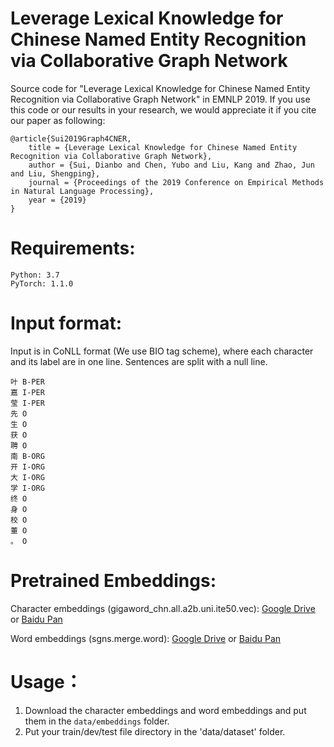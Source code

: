 # Leverage Lexical Knowledge for Chinese Named Entity Recognition via Collaborative Graph Network

Source code for "Leverage Lexical Knowledge for Chinese Named Entity Recognition via Collaborative Graph Network" in EMNLP 2019. If you use this code or our results in your research, we would appreciate it if you cite our paper as following:


```
@article{Sui2019Graph4CNER,
    title = {Leverage Lexical Knowledge for Chinese Named Entity Recognition via Collaborative Graph Network},
    author = {Sui, Dianbo and Chen, Yubo and Liu, Kang and Zhao, Jun and Liu, Shengping},
    journal = {Proceedings of the 2019 Conference on Empirical Methods in Natural Language Processing},
    year = {2019}
}
```
Requirements:
======
	Python: 3.7   
	PyTorch: 1.1.0 

Input format:
======
Input is in CoNLL format (We use BIO tag scheme), where each character and its label are in one line. Sentences are split with a null line.

	叶 B-PER
	嘉 I-PER
	莹 I-PER
	先 O
	生 O
	获 O
	聘 O
	南 B-ORG
	开 I-ORG
	大 I-ORG
	学 I-ORG
	终 O
	身 O
	校 O
	董 O
	。 O

Pretrained Embeddings:
====
Character embeddings (gigaword_chn.all.a2b.uni.ite50.vec): [Google Drive](https://drive.google.com/file/d/1_Zlf0OAZKVdydk7loUpkzD2KPEotUE8u/view?usp=sharing) or [Baidu Pan](https://pan.baidu.com/s/1pLO6T9D)

Word embeddings (sgns.merge.word): [Google Drive](https://drive.google.com/file/d/1Zh9ZCEu8_eSQ-qkYVQufQDNKPC4mtEKR/view) or
[Baidu Pan](https://pan.baidu.com/s/1luy-GlTdqqvJ3j-A4FcIOw)

Usage：
====
1. Download the character embeddings and word embeddings and put them in the `data/embeddings` folder.
2. Put your train/dev/test file directory in the 'data/dataset' folder.






